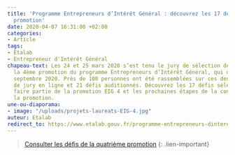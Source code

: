 ```yaml
---
title: 'Programme Entrepreneurs d’Intérêt Général : découvrez les 17 défis de la quatrième
  promotion'
date: 2020-04-07 16:31:00 +02:00
categories:
- Article
tags:
- Etalab
- Entrepreneur d'Intérêt Général
chapeau-text: Les 24 et 25 mars 2020 s’est tenu le jury de sélection des défis pour
  la 4ème promotion du programme Entrepreneurs d’Intérêt Général, qui débutera en
  septembre 2020. Près de 100 personnes ont été rassemblées sur ces deux journées
  de jury en ligne et 21 défis auditionnés. Découvrez les 17 défis sélectionnés pour
  faire partie de la promotion EIG 4 et les prochaines étapes de la constitution de
  la promotion.
une-ou-diaporama:
- image: "/uploads/projets-laureats-EIG-4.jpg"
auteur: Etalab
redirect_to: https://www.etalab.gouv.fr/programme-entrepreneurs-dinteret-general-decouvrez-les-17-defis-de-la-quatrieme-promotion
---
```


> [Consulter les défis de la quatrième promotion](https://www.etalab.gouv.fr/programme-entrepreneurs-dinteret-general-decouvrez-les-17-defis-de-la-quatrieme-promotion)
{: .lien-important}